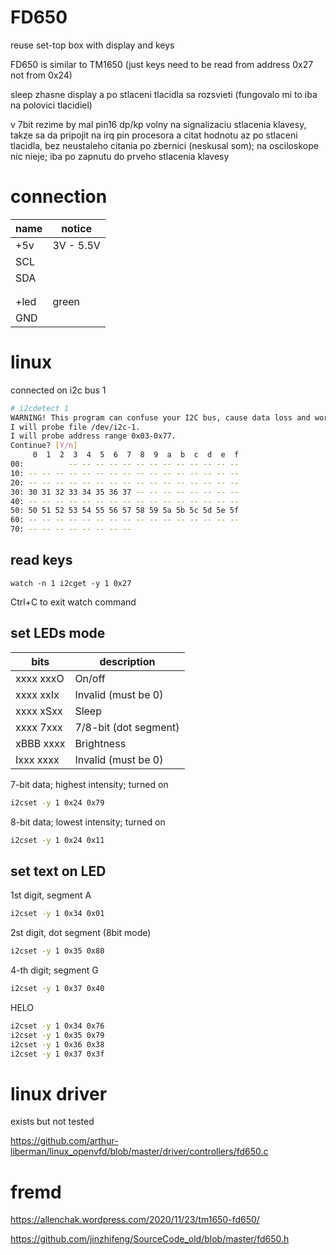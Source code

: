 # FD650
reuse set-top box with display and keys

FD650 is similar to TM1650 (just keys need to be read from address 0x27 not from 0x24)

sleep zhasne display a po stlaceni tlacidla sa rozsvieti (fungovalo mi to iba na polovici tlacidiel)

v 7bit rezime by mal pin16 dp/kp volny na signalizaciu stlacenia klavesy, takze sa da pripojit na irq pin procesora a citat hodnotu az po stlaceni tlacidla, bez neustaleho citania po zbernici (neskusal som); na osciloskope nic nieje; iba po zapnutu do prveho stlacenia klavesy

# connection

| name | notice |
|------|--------|
| +5v | 3V - 5.5V |
| SCL | |
| SDA | |
| | |
| | |
| +led | green |
| GND | |


# linux

connected on i2c bus 1


```bash
# i2cdetect 1                
WARNING! This program can confuse your I2C bus, cause data loss and worse!
I will probe file /dev/i2c-1.
I will probe address range 0x03-0x77.
Continue? [Y/n] 
     0  1  2  3  4  5  6  7  8  9  a  b  c  d  e  f
00:          -- -- -- -- -- -- -- -- -- -- -- -- -- 
10: -- -- -- -- -- -- -- -- -- -- -- -- -- -- -- -- 
20: -- -- -- -- -- -- -- -- -- -- -- -- -- -- -- -- 
30: 30 31 32 33 34 35 36 37 -- -- -- -- -- -- -- -- 
40: -- -- -- -- -- -- -- -- -- -- -- -- -- -- -- -- 
50: 50 51 52 53 54 55 56 57 58 59 5a 5b 5c 5d 5e 5f 
60: -- -- -- -- -- -- -- -- -- -- -- -- -- -- -- -- 
70: -- -- -- -- -- -- -- --                         
```

## read keys
```bas
watch -n 1 i2cget -y 1 0x27
```

Ctrl+C to exit watch command

## set LEDs mode

| bits      | description |
|-----------|-------------|
| xxxx xxxO | On/off      |
| xxxx xxIx | Invalid (must be 0) |
| xxxx xSxx | Sleep       |
| xxxx 7xxx | 7/8-bit (dot segment) |
| xBBB xxxx | Brightness  |
| Ixxx xxxx | Invalid (must be 0) |


7-bit data; highest intensity; turned on
```bash
i2cset -y 1 0x24 0x79
```

8-bit data; lowest intensity; turned on
```bash
i2cset -y 1 0x24 0x11
```


## set text on LED

1st digit, segment A
```bash
i2cset -y 1 0x34 0x01
```

2st digit, dot segment (8bit mode)
```bash
i2cset -y 1 0x35 0x80
```

4-th digit; segment G
```bash
i2cset -y 1 0x37 0x40
```

HELO
```bash
i2cset -y 1 0x34 0x76
i2cset -y 1 0x35 0x79
i2cset -y 1 0x36 0x38
i2cset -y 1 0x37 0x3f
```

# linux driver

exists but not tested

https://github.com/arthur-liberman/linux_openvfd/blob/master/driver/controllers/fd650.c


# fremd
https://allenchak.wordpress.com/2020/11/23/tm1650-fd650/

https://github.com/jinzhifeng/SourceCode_old/blob/master/fd650.h
